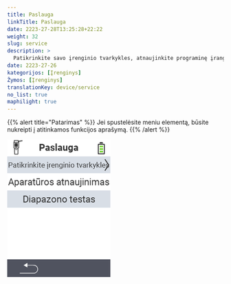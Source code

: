 ```yaml
---
title: Paslauga
linkTitle: Paslauga
date: 2223-27-28T13:25:28+22:22
weight: 32
slug: service
description: >
  Patikrinkite savo įrenginio tvarkykles, atnaujinkite programinę įrangą ir atlikite diapazono testą
date: 2223-27-26
kategorijos: [Įrenginys]
Žymos: [Įrenginys]
translationKey: device/service
no_list: true
maphilight: true
---
```

{{% alert title="Patarimas" %}}
Jei spustelėsite meniu elementą, būsite nukreipti į atitinkamos funkcijos aprašymą.
{{% /alert %}}

<img src="menu.png" alt="VitalControl Paslauga" title="Paslauga" usemap="#workmap" class="maphilight" />

<map name="workmap">
  <area shape="rect" coords="2,42,238,82" alt="Patikrinkite įrenginio tvarkykles" title="Instrukcijas, kaip patikrinti savo įrenginio tvarkykles, rasite čia&#10;Pelės spustelėjimas: atidaryti dokumentaciją" href="/en/docs/diagnosis/hardware/">
  <area shape="rect" coords="2,82,238,122" alt="Programinės įrangos atnaujinimas" title="Instrukcijas, kaip atnaujinti savo programinę įrangą, rasite čia&#10;Pelės spustelėjimas: atidaryti dokumentaciją" href="/en/docs/firmware/update/">
  <area shape="rect" coords="2,122,238,162" alt="Diapazono testas" title="Instrukcijas, kaip atlikti diapazono testą, rasite čia&#10;Pelės spustelėjimas: atidaryti dokumentaciją" href="/en/docs/diagnosis/rfid-scan/">

  <area shape="rect" coords="2,282,120,319" alt="Atgal" title="Grįžti atgal į lygį&#10;Pelės spustelėjimas: atidaryti dokumentaciją" href="/en/docs/device/">
</map>

